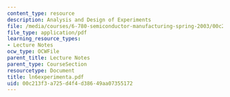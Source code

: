 ```yaml
---
content_type: resource
description: Analysis and Design of Experiments
file: /media/courses/6-780-semiconductor-manufacturing-spring-2003/00c213f3a725d4f4d38649aa07355172_ln6experimenta.pdf
file_type: application/pdf
learning_resource_types:
- Lecture Notes
ocw_type: OCWFile
parent_title: Lecture Notes
parent_type: CourseSection
resourcetype: Document
title: ln6experimenta.pdf
uid: 00c213f3-a725-d4f4-d386-49aa07355172
---
```

